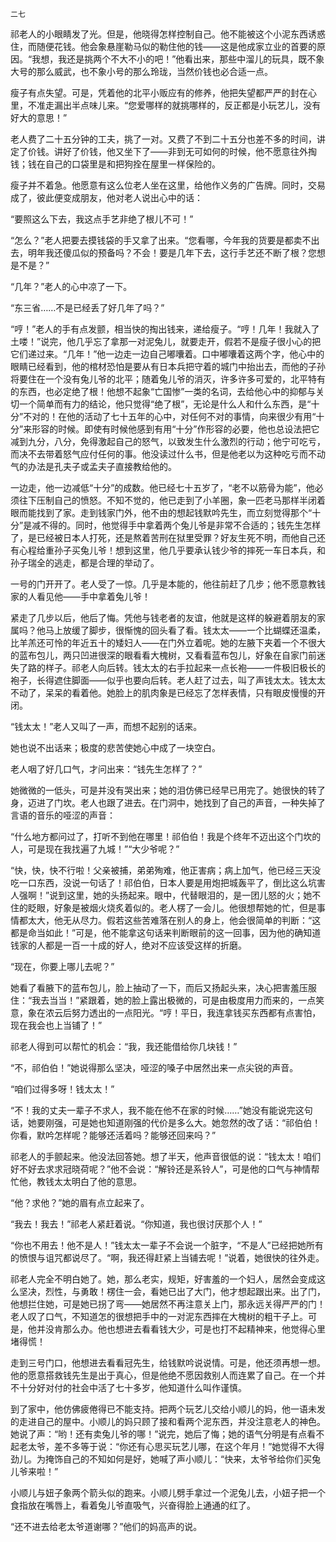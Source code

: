     二七 

   祁老人的小眼睛发了光。但是，他晓得怎样控制自己。他不能被这个小泥东西诱惑住，而随便花钱。他会象悬崖勒马似的勒住他的钱——这是他成家立业的首要的原因。“我想，我还是挑两个不大不小的吧！”他看出来，那些中溜儿的玩具，既不象大号的那么威武，也不象小号的那么玲珑，当然价钱也必合适一点。

   瘦子有点失望。可是，凭着他的北平小贩应有的修养，他把失望都严严的封在心里，不准走漏出半点味儿来。“您爱哪样的就挑哪样的，反正都是小玩艺儿，没有好大的意思！”

   老人费了二十五分钟的工夫，挑了一对。又费了不到二十五分也差不多的时间，讲定了价钱。讲好了价钱，他又坐下了——非到无可如何的时候，他不愿意往外掏钱；钱在自己的口袋里是和把狗拴在屋里一样保险的。

   瘦子并不着急。他愿意有这么位老人坐在这里，给他作义务的广告牌。同时，交易成了，彼此便变成朋友，他对老人说出心中的话：

   “要照这么下去，我这点手艺非绝了根儿不可！”

   “怎么？”老人把要去摸钱袋的手又拿了出来。“您看哪，今年我的货要是都卖不出去，明年我还傻瓜似的预备吗？不会！要是几年下去，这行手艺还不断了根？您想是不是？”

   “几年？”老人的心中凉了一下。

   “东三省……不是已经丢了好几年了吗？”

   “哼！”老人的手有点发颤，相当快的掏出钱来，递给瘦子。“哼！几年！我就入了土喽！”说完，他几乎忘了拿那一对泥兔儿，就要走开，假若不是瘦子很小心的把它们递过来。“几年！”他一边走一边自己嘟囔着。口中嘟囔着这两个字，他心中的眼睛已经看到，他的棺材恐怕是要从有日本兵把守着的城门中抬出去，而他的子孙将要住在一个没有兔儿爷的北平；随着兔儿爷的消灭，许多许多可爱的，北平特有的东西，也必定绝了根！他想不起象“亡国惨”一类的名词，去给他心中的抑郁与关切一个简单而有力的结论，他只觉得“绝了根”，无论是什么人和什么东西，是“十分”不对的！在他的活动了七十五年的心中，对任何不对的事情，向来很少有用“十分”来形容的时候。即使有时候他感到有用“十分”作形容的必要，他也总设法把它减到九分，八分，免得激起自己的怒气，以致发生什么激烈的行动；他宁可吃亏，而决不去带着怒气应付任何的事。他没读过什么书，但是他老以为这种吃亏而不动气的办法是孔夫子或孟夫子直接教给他的。

   一边走，他一边减低“十分”的成数。他已经七十五岁了，“老不以筋骨为能”，他必须往下压制自己的愤怒。不知不觉的，他已走到了小羊圈，象一匹老马那样半闭着眼而能找到了家。走到钱家门外，他不由的想起钱默吟先生，而立刻觉得那个“十分”是减不得的。同时，他觉得手中拿着两个兔儿爷是非常不合适的；钱先生怎样了，是已经被日本人打死，还是熬着苦刑在狱里受罪？好友生死不明，而他自己还有心程给重孙子买兔儿爷！想到这里，他几乎要承认钱少爷的摔死一车日本兵，和孙子瑞全的逃走，都是合理的举动了。

   一号的门开开了。老人受了一惊。几乎是本能的，他往前赶了几步；他不愿意教钱家的人看见他——手中拿着兔儿爷！

   紧走了几步以后，他后了悔。凭他与钱老者的友谊，他就是这样的躲避着朋友的家属吗？他马上放缓了脚步，很惭愧的回头看了看。钱太太——一个比蝴蝶还温柔，比羊羔还可怜的年近五十的矮妇人——在门外立着呢。她的左腋下夹着一个不很大的蓝布包儿，两只凹进很深的眼看看大槐树，又看看蓝布包儿，好象在自家门前迷失了路的样子。祁老人向后转。钱太太的右手拉起来一点长袍——一件极旧极长的袍子，长得遮住脚面——似乎也要向后转。老人赶了过去，叫了声钱太太。钱太太不动了，呆呆的看着他。她脸上的肌肉象是已经忘了怎样表情，只有眼皮慢慢的开闭。

   “钱太太！”老人又叫了一声，而想不起别的话来。

   她也说不出话来；极度的悲苦使她心中成了一块空白。

   老人咽了好几口气，才问出来：“钱先生怎样了？”

   她微微的一低头，可是并没有哭出来；她的泪仿佛已经早已用完了。她很快的转了身，迈进了门坎。老人也跟了进去。在门洞中，她找到了自己的声音，一种失掉了言语的音乐的哑涩的声音：

   “什么地方都问过了，打听不到他在哪里！祁伯伯！我是个终年不迈出这个门坎的人，可是现在我找遍了九城！”“大少爷呢？”

   “快，快，快不行啦！父亲被捕，弟弟殉难，他正害病；病上加气，他已经三天没吃一口东西，没说一句话了！祁伯伯，日本人要是用炮把城轰平了，倒比这么坑害人强啊！”说到这里，她的头扬起来。眼中，代替眼泪的，是一团儿怒的火；她不住的眨眼，好象是被烟火烧炙着似的。老人楞了一会儿。他很想帮她的忙，但是事情都太大，他无从尽力。假若这些苦难落在别人的身上，他会很简单的判断：“这都是命当如此！”可是，他不能拿这句话来判断眼前的这一回事，因为他的确知道钱家的人都是一百一十成的好人，绝对不应该受这样的折磨。

   “现在，你要上哪儿去呢？”

   她看了看腋下的蓝布包儿，脸上抽动了一下，而后又扬起头来，决心把害羞压服住：“我去当当！”紧跟着，她的脸上露出极微的，可是由极度用力而来的，一点笑意，象在浓云后努力透出的一点阳光。“哼！平日，我连拿钱买东西都有点害怕，现在我会也上当铺了！”

   祁老人得到可以帮忙的机会：“我，我还能借给你几块钱！”

   “不，祁伯伯！”她说得那么坚决，哑涩的嗓子中居然出来一点尖锐的声音。

   “咱们过得多呀！钱太太！”

   “不！我的丈夫一辈子不求人，我不能在他不在家的时候……”她没有能说完这句话，她要刚强，可是她也知道刚强的代价是多么大。她忽然的改了话：“祁伯伯！你看，默吟怎样呢？能够还活着吗？能够还回来吗？”

   祁老人的手颤起来。他没法回答她。想了半天，他声音很低的说：“钱太太！咱们好不好去求求冠晓荷呢？”他不会说：“解铃还是系铃人”，可是他的口气与神情帮忙他，教钱太太明白了他的意思。

   “他？求他？”她的眉有点立起来了。

   “我去！我去！”祁老人紧赶着说。“你知道，我也很讨厌那个人！”

   “你也不用去！他不是人！”钱太太一辈子不会说一个脏字，“不是人”已经把她所有的愤恨与诅咒都说尽了。“啊，我还得赶紧上当铺去呢！”说着，她很快的往外走。

   祁老人完全不明白她了。她，那么老实，规矩，好害羞的一个妇人，居然会变成这么坚决，烈性，与勇敢！楞住一会，看她已出了大门，他才想起跟出来。出了门，他想拦住她，可是她已拐了弯——她居然不再注意关上门，那永远关得严严的门！老人叹了口气，不知道怎的很想把手中的一对泥东西摔在大槐树的粗干子上。可是，他并没肯那么办。他也想进去看看钱大少，可是也打不起精神来，他觉得心里堵得慌！

   走到三号门口，他想进去看看冠先生，给钱默吟说说情。可是，他还须再想一想。他的愿意搭救钱先生是出于真心，但是他绝不愿因救别人而连累了自己。在一个并不十分好对付的社会中活了七十多岁，他知道什么叫作谨慎。

   到了家中，他仿佛疲倦得已不能支持。把两个玩艺儿交给小顺儿的妈，他一语未发的走进自己的屋中。小顺儿的妈只顾了接和看两个泥东西，并没注意老人的神色。她说了声：“哟！还有卖兔儿爷的哪！”说完，她后了悔；她的语气分明是有点看不起老太爷，差不多等于说：“你还有心思买玩艺儿哪，在这个年月！”她觉得不大得劲儿。为掩饰自己的不知如何是好，她喊了声小顺儿：“快来，太爷爷给你们买兔儿爷来啦！”

   小顺儿与妞子象两个箭头似的跑来。小顺儿劈手拿过一个泥兔儿去，小妞子把一个食指放在嘴唇上，看着兔儿爷直吸气，兴奋得脸上通通的红了。

   “还不进去给老太爷道谢哪？”他们的妈高声的说。

